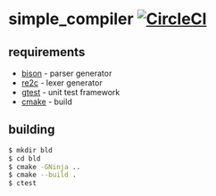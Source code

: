 # simple_compiler [![CircleCI](https://circleci.com/gh/JamesWP/simple_compiler.svg?style=svg)](https://circleci.com/gh/JamesWP/simple_compiler)

## requirements

- [bison](https://www.gnu.org/software/bison/) - parser generator
- [re2c](http://re2c.org/) - lexer generator
- [gtest](https://github.com/google/googletest) - unit test framework
- [cmake](https://cmake.org/) - build

## building
```bash
$ mkdir bld
$ cd bld
$ cmake -GNinja ..
$ cmake --build .
$ ctest
```
